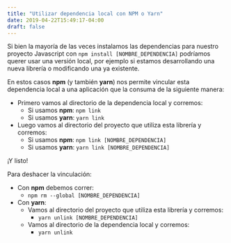 ```yaml
---
title: "Utilizar dependencia local con NPM o Yarn"
date: 2019-04-22T15:49:17-04:00
draft: false
---
```


Si bien la mayoría de las veces instalamos las dependencias para nuestro proyecto Javascript con `npm install [NOMBRE_DEPENDENCIA]` podríamos querer usar una versión local, por ejemplo si estamos desarrollando una nueva librería o modificando una ya existente.

En estos casos **npm** (y también **yarn**) nos permite vincular esta dependencia local a una aplicación que la consuma de la siguiente manera:

- Primero vamos al directorio de la dependencia local y corremos:
    - Si usamos **npm**: `npm link`
    - Si usamos **yarn**: `yarn link`
- Luego vamos al directorio del proyecto que utiliza esta librería y corremos:
    - Si usamos **npm**: `npm link [NOMBRE_DEPENDENCIA]`
    - Si usamos **yarn**: `yarn link [NOMBRE_DEPENDENCIA]`

¡Y listo!

Para deshacer la vinculación:

- Con **npm** debemos correr:
    - `npm rm --global [NOMBRE_DEPENDENCIA]`
- Con **yarn**:
    - Vamos al directorio del proyecto que utiliza esta librería y corremos:
        - `yarn unlink [NOMBRE_DEPENDENCIA]`
    - Vamos al directorio de la dependencia local y corremos:
        - `yarn unlink`